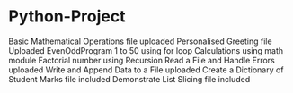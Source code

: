 # Python-Project
Basic Mathematical Operations file uploaded
Personalised Greeting file Uploaded
EvenOddProgram
1 to 50 using for loop
Calculations using math module
Factorial number using Recursion
Read a File and Handle Errors uploaded 
Write and Append Data to a File uploaded
 Create a Dictionary of Student Marks file included
 Demonstrate List Slicing file included

